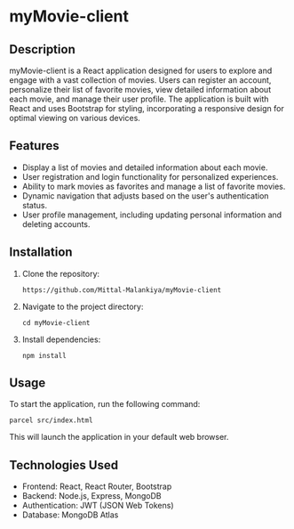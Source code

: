 # myMovie-client

## Description

myMovie-client is a React application designed for users to explore and engage with a vast collection of movies. Users can register an account, personalize their list of favorite movies, view detailed information about each movie, and manage their user profile. The application is built with React and uses Bootstrap for styling, incorporating a responsive design for optimal viewing on various devices.

## Features

- Display a list of movies and detailed information about each movie.
- User registration and login functionality for personalized experiences.
- Ability to mark movies as favorites and manage a list of favorite movies.
- Dynamic navigation that adjusts based on the user's authentication status.
- User profile management, including updating personal information and deleting accounts.

## Installation

1. Clone the repository:

   ```
   https://github.com/Mittal-Malankiya/myMovie-client
   ```

2. Navigate to the project directory:

   ```
   cd myMovie-client
   ```

3. Install dependencies:
   ```
   npm install
   ```

## Usage

To start the application, run the following command:

```
parcel src/index.html
```

This will launch the application in your default web browser.

## Technologies Used

- Frontend: React, React Router, Bootstrap
- Backend: Node.js, Express, MongoDB
- Authentication: JWT (JSON Web Tokens)
- Database: MongoDB Atlas

